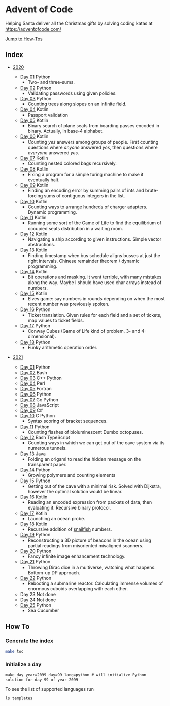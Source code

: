 # Advent of Code

Helping Santa deliver all the Christmas gifts by solving coding katas at https://adventofcode.com/

[Jump to How-Tos](#how-to)

## Index

- [2020](https://adventofcode.com/2020)
  + [Day 01](./2020/day_01)  Python
    * Two- and three-sums.
  + [Day 02](./2020/day_02)  Python
    * Validating passwords using given policies.
  + [Day 03](./2020/day_03)  Python
    * Counting trees along slopes on an infinite field.
  + [Day 04](./2020/day_04)  Kotlin
    * Passport validation
  + [Day 05](./2020/day_05)  Kotlin
    * Binary search of plane seats from boarding passes encoded in binary. Actually, in base-4 alphabet.
  + [Day 06](./2020/day_06)  Kotlin
    * Counting _yes_ answers among groups of people. First counting questions where _anyone_ answered _yes_, then questions where _everyone_ answered _yes_.
  + [Day 07](./2020/day_07)  Kotlin
    * Counting nested colored bags recursively.
  + [Day 08](./2020/day_08)  Kotlin
    * Fixing a program for a simple turing machine to make it eventually halt.
  + [Day 09](./2020/day_09)  Kotlin
    * Finding an encoding error by summing pairs of ints and brute-forcing sums of contiguous integers in the list.
  + [Day 10](./2020/day_10)  Kotlin
    * Counting ways to arrange hundreds of charger adapters. Dynamic programming.
  + [Day 11](./2020/day_11)  Kotlin
    * Running some sort of the Game of Life to find the equilibrium of occupied seats distribution in a waiting room.
  + [Day 12](./2020/day_12)  Kotlin
    * Navigating a ship according to given instructions. Simple vector abstractions.
  + [Day 13](./2020/day_13)  Kotlin
    * Finding timestamp when bus schedule aligns busses at just the right intervals. Chinese remainder theorem / dynamic programming.
  + [Day 14](./2020/day_14)  Kotlin
    * Bit operations and masking. It went terrible, with many mistakes along the way. Maybe I should have used char arrays instead of numbers.
  + [Day 15](./2020/day_15)  Kotlin
    * Elves game: say numbers in rounds depending on when the most recent number was previously spoken.
  + [Day 16](./2020/day_16)  Python
      * Ticket translation. Given rules for each field and a set of tickets, map values to ticket fields.
  + [Day 17](./2020/day_17)  Python
    * Conway Cubes (Game of Life kind of problem, 3- and 4-dimensional).
  + [Day 18](./2020/day_18)  Python
    * Funky arithmetic operation order.

- [2021](https://adventofcode.com/2021)
  + [Day 01](./2021/day_01)  Python
  + [Day 02](./2021/day_02)  Bash
  + [Day 03](./2021/day_03)  C++ Python
  + [Day 04](./2021/day_04)  Perl
  + [Day 05](./2021/day_05)  Fortran
  + [Day 06](./2021/day_06)  Python
  + [Day 07](./2021/day_07)  Go Python
  + [Day 08](./2021/day_08)  JavaScript
  + [Day 09](./2021/day_09)  C#
  + [Day 10](./2021/day_10)  C Python
    * Syntax scoring of bracket sequences.
  + [Day 11](./2021/day_11)  Python
    * Counting flashes of bioluminescent Dumbo octopuses.
  + [Day 12](./2021/day_12)  Bash TypeScript
    * Counting ways in which we can get out of the cave system via its numerous tunnels.
  + [Day 13](./2021/day_13)  Java
    * Folding an origami to read the hidden message on the transparent paper.
  + [Day 14](./2021/day_14)  Python
    * Growing polymers and counting elements
  + [Day 15](./2021/day_15)  Python
    * Getting out of the cave with a minimal risk. Solved with Dijkstra, however the optimal solution would be linear.
  + [Day 16](./2021/day_16)  Kotlin
    * Reading an encoded expression from packets of data, then evaluating it. Recursive binary protocol.
  + [Day 17](./2021/day_17)  Kotlin
    * Launching an ocean probe.
  + [Day 18](./2021/day_18)  Kotlin
    * Recursive addition of [snailfish](https://en.wikipedia.org/wiki/Snailfish) numbers.
  + [Day 19](./2021/day_19)  Python
    * Reconstructing a 3D picture of beacons in the ocean using partial readings from misoriented misaligned scanners.
  + [Day 20](./2021/day_20)  Python
    * Fancy infinite image enhancement technology.
  + [Day 21](./2021/day_21)  Python
    * Throwing Dirac dice in a multiverse, watching what happens. Bottom-up DP approach.
  + [Day 22](./2021/day_22)  Python
    * Rebooting a submarine reactor. Calculating immense volumes of enormous cuboids overlapping with each other.
  + Day 23 Not done
  + Day 24 Not done
  + [Day 25](./2021/day_25)  Python
    * Sea Cucumber

## How To

### Generate the index

```bash
make toc
```

### Initialize a day

```
make day year=2099 day=99 lang=python # will initialize Python solution for day 99 of year 2099
```

To see the list of supported languages run

```
ls templates
```

